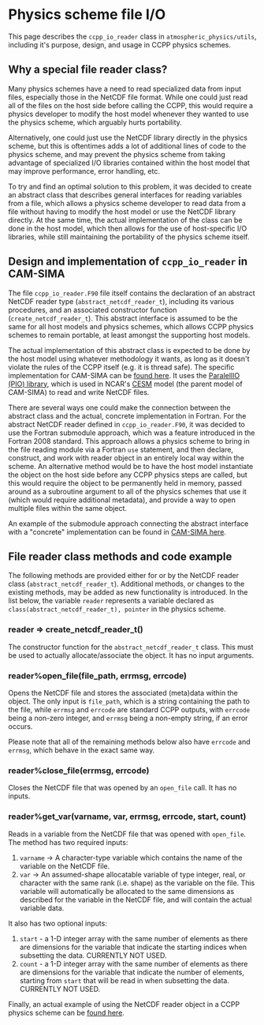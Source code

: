 # Physics scheme file I/O

This page describes the `ccpp_io_reader` class in `atmospheric_physics/utils`, including it's purpose, design, and usage in CCPP physics schemes.

## Why a special file reader class?

Many physics schemes have a need to read specialized data from input files, especially those in the NetCDF file format.  While one could just read all of the files on the host side before calling the CCPP, this would require a physics developer to modify the host model whenever they wanted to use the physics scheme, which arguably hurts portability.

Alternatively, one could just use the NetCDF library directly in the physics scheme, but this is oftentimes adds a lot of additional lines of code to the physics scheme, and may prevent the physics scheme from taking advantage of specialized I/O libraries contained within the host model that may improve performance, error handling, etc.

To try and find an optimal solution to this problem, it was decided to create an abstract class that describes general interfaces for reading variables from a file, which allows a physics scheme developer to read data from a file without having to modify the host model or use the NetCDF library directly.  At the same time, the actual implementation of the class can be done in the host model, which then allows for the use of host-specific I/O libraries, while still maintaining the portability of the physics scheme itself.

## Design and implementation of `ccpp_io_reader` in CAM-SIMA

The file `ccpp_io_reader.F90` file itself contains the declaration of an abstract NetCDF reader type (`abstract_netcdf_reader_t`), including its various procedures, and an associated constructor function (`create_netcdf_reader_t`).  This abstract interface is assumed to be the same for all host models and physics schemes, which allows CCPP physics schemes to remain portable, at least amongst the supporting host models.

The actual implementation of this abstract class is expected to be done by the host model using whatever methodology it wants, as long as it doesn't violate the rules of the CCPP itself (e.g. it is thread safe).  The specific implementation for CAM-SIMA can be [found here](https://github.com/ESCOMP/CAM-SIMA/blob/development/src/physics/utils/pio_reader.F90).  It uses the [ParalellIO (PIO) library](https://github.com/NCAR/ParallelIO), which is used in NCAR's [CESM](https://github.com/ESCOMP/CESM) model (the parent model of CAM-SIMA) to read and write NetCDF files.

There are several ways one could make the connection between the abstract class and the actual, concrete implementation in Fortran.  For the abstract NetCDF reader defined in `ccpp_io_reader.F90`, it was decided to use the Fortran submodule approach, which was a feature introduced in the Fortran 2008 standard.  This approach allows a physics scheme to bring in the file reading module via a Fortran `use` statement, and then declare, construct, and work with reader object in an entirely local way within the scheme.  An alternative method would be to have the host model instantiate the object on the host side before any CCPP physics steps are called, but this would require the object to be permanently held in memory, passed around as a subroutine argument to all of the physics schemes that use it (which would require additional metadata), and provide a way to open multiple files within the same object.

An example of the submodule approach connecting the abstract interface with a "concrete" implementation can be found in [CAM-SIMA here](https://github.com/ESCOMP/CAM-SIMA/blob/development/src/physics/utils/pio_reader_sub.F90).

## File reader class methods and code example

The following methods are provided either for or by the NetCDF reader class (`abstract_netcdf_reader_t`).  Additional methods, or changes to the existing methods, may be added as new functionality is introduced.  In the list below, the variable `reader` represents a variable declared as `class(abstract_netcdf_reader_t), pointer` in the physics scheme.

### reader => create_netcdf_reader_t()

The constructor function for the `abstract_netcdf_reader_t` class.  This must be used to actually allocate/associate the object.  It has no input arguments.

### reader%open_file(file_path, errmsg, errcode)

Opens the NetCDF file and stores the associated (meta)data within the object.  The only input is `file_path`, which is a string containing the path to the file, while `errmsg` and `errcode` are standard CCPP outputs, with `errcode` being a non-zero integer, and `errmsg` being a non-empty string, if an error occurs.

Please note that all of the remaining methods below also have `errcode` and `errmsg`, which behave in the exact same way.

### reader%close_file(errmsg, errcode)

Closes the NetCDF file that was opened by an `open_file` call.  It has no inputs.

### reader%get_var(varname, var, errmsg, errcode, start, count)

Reads in a variable from the NetCDF file that was opened with `open_file`.  The method has two required inputs:

1.  `varname` -> A character-type variable which contains the name of the variable on the NetCDF file.
2.  `var`     -> An assumed-shape allocatable variable of type integer, real, or character with the same rank (i.e. shape) as the variable on the file.  This variable will automatically be allocated to the same dimensions as described for the variable in the NetCDF file, and will contain the actual variable data.

It also has two optional inputs:

1.  `start` - a 1-D integer array with the same number of elements as there are dimensions for the variable that indicate the starting indices when subsetting the data.  CURRENTLY NOT USED.
2.  `count` - a 1-D integer array with the same number of elements as there are dimensions for the variable that indicate the number of elements, starting from `start` that will be read in when subsetting the data.  CURRENTLY NOT USED.


Finally, an actual example of using the NetCDF reader object in a CCPP physics scheme can be [found here](https://github.com/ESCOMP/atmospheric_physics/blob/development/test/test_schemes/file_io_test.F90).
